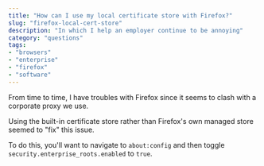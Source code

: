 ```yaml
---
title: "How can I use my local certificate store with Firefox?"
slug: "firefox-local-cert-store"
description: "In which I help an employer continue to be annoying"
category: "questions"
tags:
- "browsers"
- "enterprise"
- "firefox"
- "software"
---
```


From time to time, I have troubles with Firefox since it seems to clash with a corporate proxy we use.

Using the built-in certificate store rather than Firefox's own managed store seemed to "fix" this issue.

To do this, you'll want to navigate to `about:config` and then toggle `security.enterprise_roots.enabled` to `true`.
